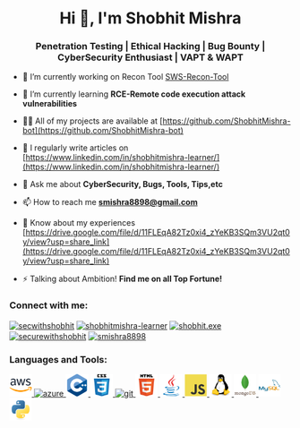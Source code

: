 <h1 align="center">Hi 👋, I'm Shobhit Mishra</h1>
<h3 align="center">Penetration Testing | Ethical Hacking | Bug Bounty | CyberSecurity Enthusiast | VAPT & WAPT</h3>

- 🔭 I’m currently working on Recon Tool [SWS-Recon-Tool](https://github.com/ShobhitMishra-bot/SWS-Recon-Tool)

- 🌱 I’m currently learning **RCE-Remote code execution attack vulnerabilities**

- 👨‍💻 All of my projects are available at [https://github.com/ShobhitMishra-bot](https://github.com/ShobhitMishra-bot)

- 📝 I regularly write articles on [https://www.linkedin.com/in/shobhitmishra-learner/](https://www.linkedin.com/in/shobhitmishra-learner/)

- 💬 Ask me about **CyberSecurity, Bugs, Tools, Tips,etc**

- 📫 How to reach me **smishra8898@gmail.com**

- 📄 Know about my experiences [https://drive.google.com/file/d/11FLEqA82Tz0xi4_zYeKB3SQm3VU2qt0y/view?usp=share_link](https://drive.google.com/file/d/11FLEqA82Tz0xi4_zYeKB3SQm3VU2qt0y/view?usp=share_link)

- ⚡ Talking about Ambition! **Find me on all Top Fortune!**

<h3 align="left">Connect with me:</h3>
<p align="left">
<a href="https://twitter.com/secwithshobhit" target="blank"><img align="center" src="https://raw.githubusercontent.com/rahuldkjain/github-profile-readme-generator/master/src/images/icons/Social/twitter.svg" alt="secwithshobhit" height="30" width="40" /></a>
<a href="https://linkedin.com/in/shobhitmishra-learner" target="blank"><img align="center" src="https://raw.githubusercontent.com/rahuldkjain/github-profile-readme-generator/master/src/images/icons/Social/linked-in-alt.svg" alt="shobhitmishra-learner" height="30" width="40" /></a>
<a href="https://instagram.com/shobhit.exe" target="blank"><img align="center" src="https://raw.githubusercontent.com/rahuldkjain/github-profile-readme-generator/master/src/images/icons/Social/instagram.svg" alt="shobhit.exe" height="30" width="40" /></a>
<a href="https://www.youtube.com/c/securewithshobhit" target="blank"><img align="center" src="https://raw.githubusercontent.com/rahuldkjain/github-profile-readme-generator/master/src/images/icons/Social/youtube.svg" alt="securewithshobhit" height="30" width="40" /></a>
<a href="https://www.hackerrank.com/smishra8898" target="blank"><img align="center" src="https://raw.githubusercontent.com/rahuldkjain/github-profile-readme-generator/master/src/images/icons/Social/hackerrank.svg" alt="smishra8898" height="30" width="40" /></a>
</p>

<h3 align="left">Languages and Tools:</h3>
<p align="left"> <a href="https://aws.amazon.com" target="_blank" rel="noreferrer"> <img src="https://raw.githubusercontent.com/devicons/devicon/master/icons/amazonwebservices/amazonwebservices-original-wordmark.svg" alt="aws" width="40" height="40"/> </a> <a href="https://azure.microsoft.com/en-in/" target="_blank" rel="noreferrer"> <img src="https://www.vectorlogo.zone/logos/microsoft_azure/microsoft_azure-icon.svg" alt="azure" width="40" height="40"/> </a> <a href="https://www.w3schools.com/cpp/" target="_blank" rel="noreferrer"> <img src="https://raw.githubusercontent.com/devicons/devicon/master/icons/cplusplus/cplusplus-original.svg" alt="cplusplus" width="40" height="40"/> </a> <a href="https://www.w3schools.com/css/" target="_blank" rel="noreferrer"> <img src="https://raw.githubusercontent.com/devicons/devicon/master/icons/css3/css3-original-wordmark.svg" alt="css3" width="40" height="40"/> </a> <a href="https://git-scm.com/" target="_blank" rel="noreferrer"> <img src="https://www.vectorlogo.zone/logos/git-scm/git-scm-icon.svg" alt="git" width="40" height="40"/> </a> <a href="https://www.w3.org/html/" target="_blank" rel="noreferrer"> <img src="https://raw.githubusercontent.com/devicons/devicon/master/icons/html5/html5-original-wordmark.svg" alt="html5" width="40" height="40"/> </a> <a href="https://www.java.com" target="_blank" rel="noreferrer"> <img src="https://raw.githubusercontent.com/devicons/devicon/master/icons/java/java-original.svg" alt="java" width="40" height="40"/> </a> <a href="https://developer.mozilla.org/en-US/docs/Web/JavaScript" target="_blank" rel="noreferrer"> <img src="https://raw.githubusercontent.com/devicons/devicon/master/icons/javascript/javascript-original.svg" alt="javascript" width="40" height="40"/> </a> <a href="https://www.linux.org/" target="_blank" rel="noreferrer"> <img src="https://raw.githubusercontent.com/devicons/devicon/master/icons/linux/linux-original.svg" alt="linux" width="40" height="40"/> </a> <a href="https://www.mongodb.com/" target="_blank" rel="noreferrer"> <img src="https://raw.githubusercontent.com/devicons/devicon/master/icons/mongodb/mongodb-original-wordmark.svg" alt="mongodb" width="40" height="40"/> </a> <a href="https://www.mysql.com/" target="_blank" rel="noreferrer"> <img src="https://raw.githubusercontent.com/devicons/devicon/master/icons/mysql/mysql-original-wordmark.svg" alt="mysql" width="40" height="40"/> </a> <a href="https://www.python.org" target="_blank" rel="noreferrer"> <img src="https://raw.githubusercontent.com/devicons/devicon/master/icons/python/python-original.svg" alt="python" width="40" height="40"/> </a> </p>
